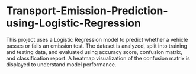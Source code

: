 # Transport-Emission-Prediction-using-Logistic-Regression
This project uses a Logistic Regression model to predict whether a vehicle passes or fails an emission test. The dataset is analyzed, split into training and testing data, and evaluated using accuracy score, confusion matrix, and classification report. A heatmap visualization of the confusion matrix is displayed to understand model performance.
